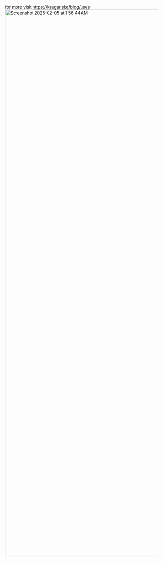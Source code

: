 for more visit
https://ksagar.site/blog/uses
<img width="1800" alt="Screenshot 2025-02-05 at 1 56 44 AM" src="https://github.com/user-attachments/assets/ef804ce1-4da7-4d3f-be5e-f7c513ff4085" />
